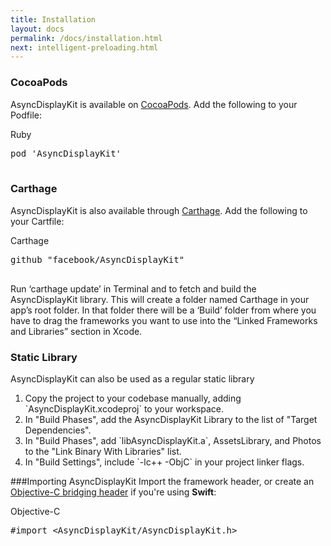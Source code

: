 ```yaml
---
title: Installation
layout: docs
permalink: /docs/installation.html
next: intelligent-preloading.html
---
```


### CocoaPods

AsyncDisplayKit is available on <a href="http://cocoapods.org">CocoaPods</a>.  Add the following to your Podfile:

<div class = "highlight-group">
<span class="language-toggle"><a data-lang="ruby" class = "active">Ruby</a></span>

<div class = "code">
	<pre lang="ruby" class="ruby">
pod 'AsyncDisplayKit'
	</pre>
</div>
</div>


### Carthage

AsyncDisplayKit is also available through <a href="https://github.com/Carthage/Carthage">Carthage</a>. Add the following to your Cartfile:

<div class = "highlight-group">
<span class="language-toggle"><a data-lang="carthage" class = "active">Carthage</a></span>
<div class = "code">
	<pre lang="carthage" class="carthage">
github "facebook/AsyncDisplayKit"
	</pre>
</div>
</div>

Run ‘carthage update’ in Terminal and to fetch and build the AsyncDisplayKit library. This will create a folder named Carthage in your app’s root folder. In that folder there will be a ‘Build’ folder from where you have to drag the frameworks you want to use into the “Linked Frameworks and Libraries” section in Xcode.

### Static Library

AsyncDisplayKit can also be used as a regular static library
<ol>
<li>Copy the project to your codebase manually, adding `AsyncDisplayKit.xcodeproj` to your workspace.</li>
<li>In "Build Phases", add the AsyncDisplayKit Library to the list of "Target Dependencies".</li>
<li>In "Build Phases", add `libAsyncDisplayKit.a`, AssetsLibrary, and Photos to the "Link Binary With Libraries" list.</li>
<li>In "Build Settings", include `-lc++ -ObjC` in your project linker flags.</li>
</ol>

###Importing AsyncDisplayKit
Import the framework header, or create an <a href="https://developer.apple.com/library/ios/documentation/swift/conceptual/buildingcocoaapps/MixandMatch.html">Objective-C bridging header</a> if you're using **Swift**:

<div class = "highlight-group">
<span class="language-toggle"><a data-lang="objective-c" class = "active objcButton">Objective-C</a></span>
<div class = "code">
	<pre lang="objc" class="objc">
#import &lt;AsyncDisplayKit/AsyncDisplayKit.h&gt;
	</pre>
</div>
</div>
